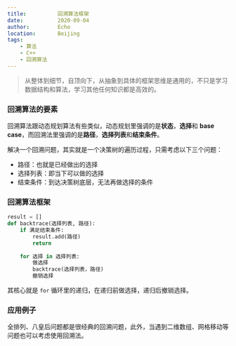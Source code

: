 ```yaml
---
title:          回溯算法框架
date:           2020-09-04
author:         Echo
location:       Beijing 
tags: 
    - 算法
    - C++
    - 回溯算法
---
```



> 从整体到细节，自顶向下，从抽象到具体的框架思维是通用的，不只是学习数据结构和算法，学习其他任何知识都是高效的。

### 回溯算法的要素

回溯算法跟动态规划算法有些类似，动态规划里强调的是**状态**，**选择**和 **base case**，而回溯法里强调的是**路径**，**选择列表**和**结束条件**。

解决一个回溯问题，其实就是一个决策树的遍历过程，只需考虑以下三个问题：

* 路径：也就是已经做出的选择
* 选择列表：即当下可以做的选择
* 结束条件：到达决策树底层，无法再做选择的条件

### 回溯算法框架

```Python
result = []
def backtrace(选择列表, 路径):
    if 满足结束条件:
        result.add(路径)
        return
    
    for 选择 in 选择列表:
        做选择
        backtrace(选择列表，路径)
        撤销选择
```

其核心就是 `for` 循环里的递归，在递归前做选择，递归后撤销选择。

### 应用例子

全排列、八皇后问题都是很经典的回溯问题，此外，当遇到二维数组、网格移动等问题也可以考虑使用回溯法。

